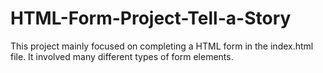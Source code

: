 # HTML-Form-Project-Tell-a-Story
This project mainly focused on completing a HTML form in the index.html file. It involved many different types of form elements.
